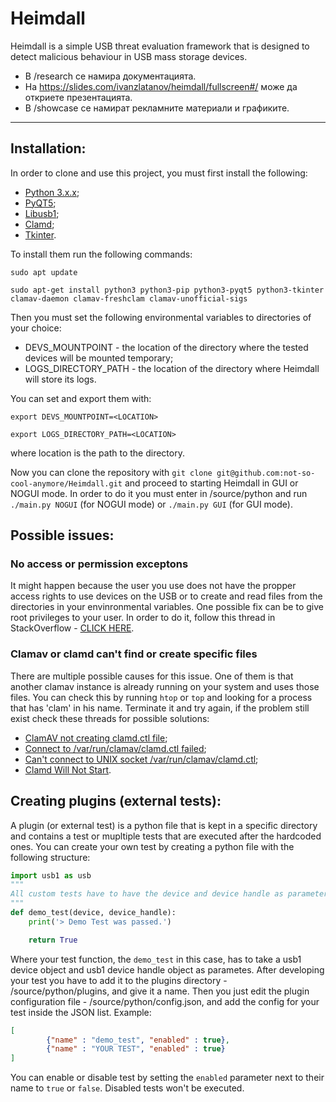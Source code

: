 # Heimdall

Heimdall is a simple USB threat evaluation framework that is designed to detect malicious behaviour in USB mass storage devices.

* В /research се намира документацията.
* На https://slides.com/ivanzlatanov/heimdall/fullscreen#/ може да откриете презентацията.
* В /showcase се намират рекламните материали и графиките.

---

## Installation:
In order to clone and use this project, you must first install the following:

* [Python 3.x.x](https://www.python.org/download/releases/3.0/);
* [PyQT5](https://pypi.org/project/PyQt5/);
* [Libusb1](https://pypi.org/project/libusb1/);
* [Clamd](https://pypi.org/project/clamd/);
* [Tkinter](https://docs.python.org/3/library/tkinter.html).

To install them run the following commands:

```
sudo apt update
```

```
sudo apt-get install python3 python3-pip python3-pyqt5 python3-tkinter clamav-daemon clamav-freshclam clamav-unofficial-sigs
```

Then you must set the following environmental variables to directories of your choice:

* DEVS_MOUNTPOINT - the location of the directory where the tested devices will be mounted temporary;
* LOGS_DIRECTORY_PATH - the location of the directory where Heimdall will store its logs.

You can set and export them with:

```
export DEVS_MOUNTPOINT=<LOCATION>
```

```
export LOGS_DIRECTORY_PATH=<LOCATION>
```

where location is the path to the directory.

Now you can clone the repository with `git clone git@github.com:not-so-cool-anymore/Heimdall.git` and proceed to starting Heimdall in GUI or NOGUI mode.
In order to do it you must enter in /source/python and run `./main.py NOGUI` (for NOGUI mode) or `./main.py GUI` (for GUI mode).

## Possible issues:

### No access or permission exceptons
It might happen because the user you use does not have the propper access rights to use devices on the USB or to create and read files from the directories in your 
envinronmental variables. One possible fix can be to give root privileges to your user. In order to do it, follow this thread in StackOverflow - [CLICK HERE](https://askubuntu.com/questions/168280/how-do-i-grant-sudo-privileges-to-an-existing-user).

### Clamav or clamd can't find or create specific files
There are multiple possible causes for this issue. One of them is that another clamav instance is already running on your system and uses those files. You can check this
by running `htop` or `top` and looking for a process that has 'clam' in his name. Terminate it and try again, if the problem still exist check these threads for possible solutions:
* [ClamAV not creating clamd.ctl file](https://askubuntu.com/questions/1170774/clamav-clamd-ctl-file-is-not-getting-created-on-ubuntu);
* [Connect to /var/run/clamav/clamd.ctl failed](https://www.howtoforge.com/community/threads/connect-to-var-run-clamav-clamd-ctl-failed.73251/);
* [Can't connect to UNIX socket /var/run/clamav/clamd.ctl](https://www.howtoforge.com/debian-ubuntu-clamav-clamd-cant-connect-to-unix-socket-var-run-clamav-clamd.ctl);
* [Clamd Will Not Start](https://www.howtoforge.com/community/threads/clamd-will-not-start.34559/).

## Creating plugins (external tests):
A plugin (or external test) is a python file that is kept in a specific directory and contains a test or mupltiple tests that are executed after
the hardcoded ones. You can create your own test by creating a python file with the following structure:

```python
import usb1 as usb
"""
All custom tests have to have the device and device handle as parameters.
"""
def demo_test(device, device_handle):
    print('> Demo Test was passed.')

    return True
```

Where your test function, the `demo_test` in this case, has to take a usb1 device object and usb1 device handle object as parametes.
After developing your test you have to add it to the plugins directory - /source/python/plugins, and give it a name. Then you just edit the plugin configuration 
file - /source/python/config.json, and add the config for your test inside the JSON list.
Example:
```json
[
        {"name" : "demo_test", "enabled" : true},
        {"name" : "YOUR TEST", "enabled" : true}
]
```
You can enable or disable test by setting the `enabled` parameter next to their name to `true` or `false`. Disabled tests won't be executed.